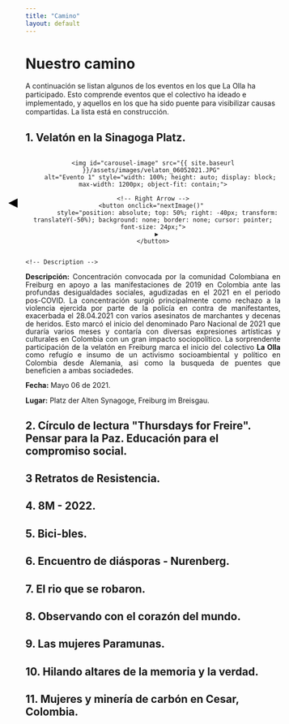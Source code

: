 ```yaml
---
title: "Camino"
layout: default
---
```


# Nuestro camino

A continuación se listan algunos de los eventos en los que La Olla ha participado. Esto comprende eventos que el colectivo ha ideado e implementado, y aquellos en los que ha sido puente para visibilizar causas compartidas. La lista está en construcción.

## 1. Velatón en la Sinagoga Platz.

<div style="display: flex; align-items: center; max-width: 2000px; margin: auto;">
  <!-- Image Carousel -->
  <div style="position: relative; width: 100%; text-align: center;">
    <!-- Left Arrow -->
    <button onclick="prevImage()" 
            style="position: absolute; top: 50%; left: -40px; transform: translateY(-50%); background: none; border: none; cursor: pointer; font-size: 24px;">
      ◀
    </button>

    <img id="carousel-image" src="{{ site.baseurl }}/assets/images/velaton_06052021.JPG" 
        alt="Evento 1" style="width: 100%; height: auto; display: block; max-width: 1200px; object-fit: contain;">

    <!-- Right Arrow -->
    <button onclick="nextImage()" 
            style="position: absolute; top: 50%; right: -40px; transform: translateY(-50%); background: none; border: none; cursor: pointer; font-size: 24px;">
      ▶
    </button>
  </div>
</div>

  <div style="line-height: 1.1; text-align: justify; margin: 0;">
    
    <!-- Description -->
  <p> <strong>Descripción:</strong> Concentración convocada por la comunidad Colombiana en Freiburg en apoyo a las manifestaciones de 2019 en Colombia ante las profundas desigualdades sociales, agudizadas en el 2021 en el periodo pos-COVID. La concentración surgió principalmente como rechazo a la violencia ejercida por parte de la policía en contra de manifestantes, exacerbada el 28.04.2021 con varios asesinatos de marchantes y decenas de heridos. Esto marcó el inicio del denominado Paro Nacional de 2021 que duraría varios meses y contaría con diversas expresiones artísticas y culturales en Colombia con un gran impacto sociopolítico. La sorprendente participación de la velatón en Freiburg marca el inicio del colectivo <strong>La Olla</strong> como refugío e insumo de un activismo socioambiental y político en Colombia desde Alemania, asi como la busqueda de puentes que beneficien a ambas sociadedes.
  </p>
    <p><strong>Fecha:</strong> Mayo 06 de 2021.</p>
    <p><strong>Lugar:</strong> Platz der Alten Synagoge, Freiburg im Breisgau.</p>
  </div>

<!-- JavaScript for Carousel -->
<script>
  var images = [
    "{{ site.baseurl }}/assets/images/velaton_2.JPG",
    "{{ site.baseurl }}/assets/images/velaton_06052021.JPG",
    "{{ site.baseurl }}/assets/images/velaton_3.JPG",
    "{{ site.baseurl }}/assets/images/velaton_4.JPG",
    "{{ site.baseurl }}/assets/images/velaton_5.JPG",
    "{{ site.baseurl }}/assets/images/velaton_6.JPG"
  ];
  var currentIndex = 0;
  var imgElement = document.getElementById("carousel-image");

  function nextImage() {
    currentIndex = (currentIndex + 1) % images.length;
    imgElement.src = images[currentIndex];
  }

  function prevImage() {
    currentIndex = (currentIndex - 1 + images.length) % images.length;
    imgElement.src = images[currentIndex];
  }
</script>


## 2. Círculo de lectura "Thursdays for Freire". Pensar para la Paz. Educación para el compromiso social.

## 3 Retratos de Resistencia.

## 4. 8M - 2022.

## 5. Bici-bles.

## 6. Encuentro de diásporas - Nurenberg.

## 7. El rio que se robaron.

## 8. Observando con el corazón del mundo.

## 9. Las mujeres Paramunas.

## 10. Hilando altares de la memoria y la verdad.

## 11. Mujeres y minería de carbón en Cesar, Colombia.




